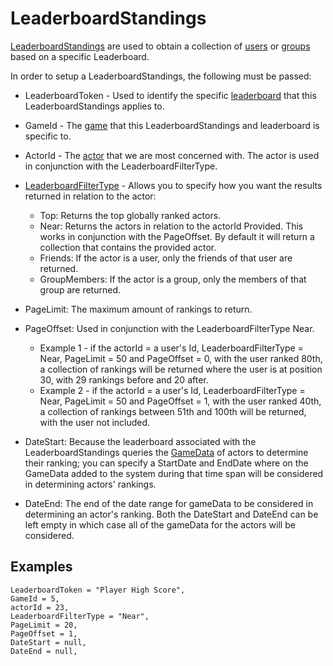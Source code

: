 # LeaderboardStandings

[LeaderboardStandings](xref:PlayGen.SUGAR.Contracts.Shared.LeaderboardStandingsRequest) are used to obtain a collection of [users](/features/user.html) or [groups](/features/group.html) based on a specific Leaderboard.

In order to setup a LeaderboardStandings, the following must be passed:

- LeaderboardToken - Used to identify the specific [leaderboard](/features/leaderboard.html) that this LeaderboardStandings applies to.

- GameId - The [game](/features/game.html) that this LeaderboardStandings and leaderboard is specific to.

- ActorId - The [actor](/features/actor.html) that we are most concerned with. The actor is used in conjunction with the LeaderboardFilterType.

- [LeaderboardFilterType](xref:PlayGen.SUGAR.Common.Shared.LeaderboardFilterType) - Allows you to specify how you want the results returned in relation to the actor:
	- Top: Returns the top globally ranked actors.
	- Near: Returns the actors in relation to the actorId Provided. This works in conjunction with the PageOffset. By default it will return a collection that contains the provided actor.
	- Friends: If the actor is a user, only the friends of that user are returned.
	- GroupMembers: If the actor is a group, only the members of that group are returned.

- PageLimit: The maximum amount of rankings to return.

- PageOffset: Used in conjunction with the LeaderboardFilterType Near.
	- Example 1 - if the actorId = a user's Id, LeaderboardFilterType = Near, PageLimit = 50 and PageOffset = 0, with the user ranked 80th, a collection of rankings will be returned where the user is at position 30, with 29 rankings before and 20 after.
	- Example 2 - if the actorId = a user's Id, LeaderboardFilterType = Near, PageLimit = 50 and PageOffset = 1, with the user ranked 40th, a collection of rankings between 51th and 100th will be returned, with the user not included.

- DateStart: Because the leaderboard associated with the LeaderboardStandings queries the [GameData](/features/gamedata.html) of actors to determine their ranking; you can specify a StartDate and EndDate where on the GameData added to the system during that time span will be considered in determining actors' rankings.

- DateEnd: The end of the date range for gameData to be considered in determining an actor's ranking. Both the DateStart and DateEnd can be left empty in which case all of the gameData for the actors will be considered.

## Examples 
```
LeaderboardToken = "Player High Score",  
GameId = 5,  
actorId = 23,  
LeaderboardFilterType = "Near",  
PageLimit = 20,  
PageOffset = 1,  
DateStart = null,  
DateEnd = null,  
```